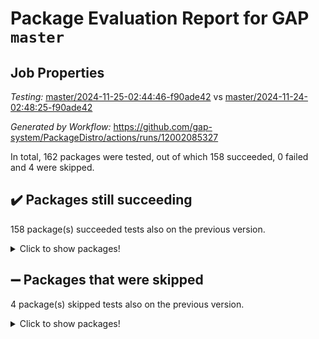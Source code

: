 # Package Evaluation Report for GAP `master`

## Job Properties

*Testing:* [master/2024-11-25-02:44:46-f90ade42](https://github.com/gap-system/PackageDistro/blob/data/reports/master/2024-11-25-02:44:46-f90ade42) vs [master/2024-11-24-02:48:25-f90ade42](https://github.com/gap-system/PackageDistro/blob/data/reports/master/2024-11-24-02:48:25-f90ade42)

*Generated by Workflow:* https://github.com/gap-system/PackageDistro/actions/runs/12002085327

In total, 162 packages were tested, out of which 158 succeeded, 0 failed and 4 were skipped.

## :heavy_check_mark: Packages still succeeding

158 package(s) succeeded tests also on the previous version.
<details><summary>Click to show packages!</summary>

- 4ti2interface 2023.02-04 [(success)](https://github.com/gap-system/PackageDistro/actions/runs/12002085327/job/33453708277)
- ace 5.6.2 [(success)](https://github.com/gap-system/PackageDistro/actions/runs/12002085327/job/33453711297)
- aclib 1.3.2 [(success)](https://github.com/gap-system/PackageDistro/actions/runs/12002085327/job/33453711977)
- agt 0.3.1 [(success)](https://github.com/gap-system/PackageDistro/actions/runs/12002085327/job/33453712501)
- alnuth 3.2.1 [(success)](https://github.com/gap-system/PackageDistro/actions/runs/12002085327/job/33453712795)
- anupq 3.3.1 [(success)](https://github.com/gap-system/PackageDistro/actions/runs/12002085327/job/33453715295)
- atlasrep 2.1.9 [(success)](https://github.com/gap-system/PackageDistro/actions/runs/12002085327/job/33453715609)
- autodoc 2023.06.19 [(success)](https://github.com/gap-system/PackageDistro/actions/runs/12002085327/job/33453715792)
- automata 1.16 [(success)](https://github.com/gap-system/PackageDistro/actions/runs/12002085327/job/33453715957)
- automgrp 1.3.2 [(success)](https://github.com/gap-system/PackageDistro/actions/runs/12002085327/job/33453716139)
- autpgrp 1.11 [(success)](https://github.com/gap-system/PackageDistro/actions/runs/12002085327/job/33453716361)
- cap 2024.11-02 [(success)](https://github.com/gap-system/PackageDistro/actions/runs/12002085327/job/33453716552)
- caratinterface 2.3.7 [(success)](https://github.com/gap-system/PackageDistro/actions/runs/12002085327/job/33453716782)
- cddinterface 2024.09.02 [(success)](https://github.com/gap-system/PackageDistro/actions/runs/12002085327/job/33453716971)
- circle 1.6.6 [(success)](https://github.com/gap-system/PackageDistro/actions/runs/12002085327/job/33453717181)
- classicpres 1.22 [(success)](https://github.com/gap-system/PackageDistro/actions/runs/12002085327/job/33453717378)
- cohomolo 1.6.11 [(success)](https://github.com/gap-system/PackageDistro/actions/runs/12002085327/job/33453717588)
- congruence 1.2.7 [(success)](https://github.com/gap-system/PackageDistro/actions/runs/12002085327/job/33453717747)
- corefreesub 0.6 [(success)](https://github.com/gap-system/PackageDistro/actions/runs/12002085327/job/33453717928)
- corelg 1.57 [(success)](https://github.com/gap-system/PackageDistro/actions/runs/12002085327/job/33453718103)
- crime 1.6 [(success)](https://github.com/gap-system/PackageDistro/actions/runs/12002085327/job/33453718277)
- crisp 1.4.6 [(success)](https://github.com/gap-system/PackageDistro/actions/runs/12002085327/job/33453718438)
- crypting 0.10.5 [(success)](https://github.com/gap-system/PackageDistro/actions/runs/12002085327/job/33453718601)
- cryst 4.1.27 [(success)](https://github.com/gap-system/PackageDistro/actions/runs/12002085327/job/33453718803)
- crystcat 1.1.10 [(success)](https://github.com/gap-system/PackageDistro/actions/runs/12002085327/job/33453718958)
- ctbllib 1.3.9 [(success)](https://github.com/gap-system/PackageDistro/actions/runs/12002085327/job/33453719120)
- cubefree 1.20 [(success)](https://github.com/gap-system/PackageDistro/actions/runs/12002085327/job/33453719345)
- curlinterface 2.4.0 [(success)](https://github.com/gap-system/PackageDistro/actions/runs/12002085327/job/33453719538)
- cvec 2.8.2 [(success)](https://github.com/gap-system/PackageDistro/actions/runs/12002085327/job/33453719732)
- datastructures 0.3.1 [(success)](https://github.com/gap-system/PackageDistro/actions/runs/12002085327/job/33453719882)
- deepthought 1.0.7 [(success)](https://github.com/gap-system/PackageDistro/actions/runs/12002085327/job/33453720098)
- design 1.8.2 [(success)](https://github.com/gap-system/PackageDistro/actions/runs/12002085327/job/33453720274)
- difsets 2.3.1 [(success)](https://github.com/gap-system/PackageDistro/actions/runs/12002085327/job/33453720459)
- digraphs 1.9.0 [(success)](https://github.com/gap-system/PackageDistro/actions/runs/12002085327/job/33453720642)
- edim 1.3.8 [(success)](https://github.com/gap-system/PackageDistro/actions/runs/12002085327/job/33453720852)
- example 4.4.0 [(success)](https://github.com/gap-system/PackageDistro/actions/runs/12002085327/job/33453721045)
- examplesforhomalg 2023.10-01 [(success)](https://github.com/gap-system/PackageDistro/actions/runs/12002085327/job/33453721269)
- factint 1.6.3 [(success)](https://github.com/gap-system/PackageDistro/actions/runs/12002085327/job/33453721457)
- ferret 1.0.14 [(success)](https://github.com/gap-system/PackageDistro/actions/runs/12002085327/job/33453721676)
- fga 1.5.0 [(success)](https://github.com/gap-system/PackageDistro/actions/runs/12002085327/job/33453721888)
- fining 1.5.6 [(success)](https://github.com/gap-system/PackageDistro/actions/runs/12002085327/job/33453722128)
- float 1.0.5 [(success)](https://github.com/gap-system/PackageDistro/actions/runs/12002085327/job/33453722313)
- format 1.4.4 [(success)](https://github.com/gap-system/PackageDistro/actions/runs/12002085327/job/33453722504)
- forms 1.2.12 [(success)](https://github.com/gap-system/PackageDistro/actions/runs/12002085327/job/33453722760)
- fplsa 1.2.6 [(success)](https://github.com/gap-system/PackageDistro/actions/runs/12002085327/job/33453722972)
- fr 2.4.13 [(success)](https://github.com/gap-system/PackageDistro/actions/runs/12002085327/job/33453723180)
- francy 2.0.3 [(success)](https://github.com/gap-system/PackageDistro/actions/runs/12002085327/job/33453723450)
- fwtree 1.3 [(success)](https://github.com/gap-system/PackageDistro/actions/runs/12002085327/job/33453723716)
- gapdoc 1.6.7 [(success)](https://github.com/gap-system/PackageDistro/actions/runs/12002085327/job/33453723951)
- gauss 2023.08-01 [(success)](https://github.com/gap-system/PackageDistro/actions/runs/12002085327/job/33453724136)
- gaussforhomalg 2024.08-01 [(success)](https://github.com/gap-system/PackageDistro/actions/runs/12002085327/job/33453724300)
- gbnp 1.1.0 [(success)](https://github.com/gap-system/PackageDistro/actions/runs/12002085327/job/33453724443)
- generalizedmorphismsforcap 2024.09-03 [(success)](https://github.com/gap-system/PackageDistro/actions/runs/12002085327/job/33453724636)
- genss 1.6.9 [(success)](https://github.com/gap-system/PackageDistro/actions/runs/12002085327/job/33453724823)
- gradedmodules 2024.01-01 [(success)](https://github.com/gap-system/PackageDistro/actions/runs/12002085327/job/33453724984)
- gradedringforhomalg 2024.07-01 [(success)](https://github.com/gap-system/PackageDistro/actions/runs/12002085327/job/33453725141)
- grape 4.9.2 [(success)](https://github.com/gap-system/PackageDistro/actions/runs/12002085327/job/33453725334)
- groupoids 1.76 [(success)](https://github.com/gap-system/PackageDistro/actions/runs/12002085327/job/33453725528)
- grpconst 2.6.5 [(success)](https://github.com/gap-system/PackageDistro/actions/runs/12002085327/job/33453725685)
- guarana 0.96.3 [(success)](https://github.com/gap-system/PackageDistro/actions/runs/12002085327/job/33453725890)
- guava 3.19 [(success)](https://github.com/gap-system/PackageDistro/actions/runs/12002085327/job/33453726060)
- hap 1.66 [(success)](https://github.com/gap-system/PackageDistro/actions/runs/12002085327/job/33453726224)
- hapcryst 0.1.15 [(success)](https://github.com/gap-system/PackageDistro/actions/runs/12002085327/job/33453726369)
- hecke 1.5.4 [(success)](https://github.com/gap-system/PackageDistro/actions/runs/12002085327/job/33453726536)
- help 4.0 [(success)](https://github.com/gap-system/PackageDistro/actions/runs/12002085327/job/33453726694)
- homalg 2024.01-01 [(success)](https://github.com/gap-system/PackageDistro/actions/runs/12002085327/job/33453726865)
- homalgtocas 2023.11-01 [(success)](https://github.com/gap-system/PackageDistro/actions/runs/12002085327/job/33453727083)
- idrel 2.48 [(success)](https://github.com/gap-system/PackageDistro/actions/runs/12002085327/job/33453727233)
- images 1.3.3 [(success)](https://github.com/gap-system/PackageDistro/actions/runs/12002085327/job/33453727397)
- intpic 0.4.0 [(success)](https://github.com/gap-system/PackageDistro/actions/runs/12002085327/job/33453727562)
- io 4.9.1 [(success)](https://github.com/gap-system/PackageDistro/actions/runs/12002085327/job/33453727713)
- io_forhomalg 2023.02-04 [(success)](https://github.com/gap-system/PackageDistro/actions/runs/12002085327/job/33453727908)
- irredsol 1.4.4 [(success)](https://github.com/gap-system/PackageDistro/actions/runs/12002085327/job/33453728104)
- json 2.2.2 [(success)](https://github.com/gap-system/PackageDistro/actions/runs/12002085327/job/33453728303)
- jupyterkernel 1.5.1 [(success)](https://github.com/gap-system/PackageDistro/actions/runs/12002085327/job/33453728585)
- jupyterviz 1.5.6 [(success)](https://github.com/gap-system/PackageDistro/actions/runs/12002085327/job/33453728733)
- kan 1.37 [(success)](https://github.com/gap-system/PackageDistro/actions/runs/12002085327/job/33453728900)
- kbmag 1.5.11 [(success)](https://github.com/gap-system/PackageDistro/actions/runs/12002085327/job/33453729053)
- laguna 3.9.7 [(success)](https://github.com/gap-system/PackageDistro/actions/runs/12002085327/job/33453729216)
- liealgdb 2.2.1 [(success)](https://github.com/gap-system/PackageDistro/actions/runs/12002085327/job/33453729385)
- liepring 2.9.1 [(success)](https://github.com/gap-system/PackageDistro/actions/runs/12002085327/job/33453729568)
- liering 2.4.2 [(success)](https://github.com/gap-system/PackageDistro/actions/runs/12002085327/job/33453729789)
- linearalgebraforcap 2024.10-01 [(success)](https://github.com/gap-system/PackageDistro/actions/runs/12002085327/job/33453729986)
- lins 0.9 [(success)](https://github.com/gap-system/PackageDistro/actions/runs/12002085327/job/33453730137)
- localizeringforhomalg 2023.10-01 [(success)](https://github.com/gap-system/PackageDistro/actions/runs/12002085327/job/33453730297)
- loops 3.4.4 [(success)](https://github.com/gap-system/PackageDistro/actions/runs/12002085327/job/33453730482)
- lpres 1.1.1 [(success)](https://github.com/gap-system/PackageDistro/actions/runs/12002085327/job/33453730638)
- majoranaalgebras 1.5.2 [(success)](https://github.com/gap-system/PackageDistro/actions/runs/12002085327/job/33453730822)
- mapclass 1.4.6 [(success)](https://github.com/gap-system/PackageDistro/actions/runs/12002085327/job/33453730981)
- matgrp 0.71 [(success)](https://github.com/gap-system/PackageDistro/actions/runs/12002085327/job/33453731142)
- matricesforhomalg 2024.11-02 [(success)](https://github.com/gap-system/PackageDistro/actions/runs/12002085327/job/33453731306)
- modisom 3.0.0 [(success)](https://github.com/gap-system/PackageDistro/actions/runs/12002085327/job/33453731430)
- modulepresentationsforcap 2024.09-02 [(success)](https://github.com/gap-system/PackageDistro/actions/runs/12002085327/job/33453731603)
- modules 2024.01-01 [(success)](https://github.com/gap-system/PackageDistro/actions/runs/12002085327/job/33453731760)
- monoidalcategories 2024.09-05 [(success)](https://github.com/gap-system/PackageDistro/actions/runs/12002085327/job/33453731921)
- nconvex 2022.09-01 [(success)](https://github.com/gap-system/PackageDistro/actions/runs/12002085327/job/33453732055)
- nilmat 1.4.2 [(success)](https://github.com/gap-system/PackageDistro/actions/runs/12002085327/job/33453732209)
- nock 1.5 [(success)](https://github.com/gap-system/PackageDistro/actions/runs/12002085327/job/33453732364)
- normalizinterface 1.3.7 [(success)](https://github.com/gap-system/PackageDistro/actions/runs/12002085327/job/33453732505)
- nq 2.5.11 [(success)](https://github.com/gap-system/PackageDistro/actions/runs/12002085327/job/33453732674)
- numericalsgps 1.4.0 [(success)](https://github.com/gap-system/PackageDistro/actions/runs/12002085327/job/33453732817)
- openmath 11.5.3 [(success)](https://github.com/gap-system/PackageDistro/actions/runs/12002085327/job/33453732985)
- orb 4.9.1 [(success)](https://github.com/gap-system/PackageDistro/actions/runs/12002085327/job/33453733134)
- packagemanager 1.6 [(success)](https://github.com/gap-system/PackageDistro/actions/runs/12002085327/job/33453733326)
- patternclass 2.4.5 [(success)](https://github.com/gap-system/PackageDistro/actions/runs/12002085327/job/33453733505)
- permut 2.0.5 [(success)](https://github.com/gap-system/PackageDistro/actions/runs/12002085327/job/33453733673)
- polenta 1.3.10 [(success)](https://github.com/gap-system/PackageDistro/actions/runs/12002085327/job/33453733938)
- polymaking 0.8.7 [(success)](https://github.com/gap-system/PackageDistro/actions/runs/12002085327/job/33453734161)
- primgrp 3.4.4 [(success)](https://github.com/gap-system/PackageDistro/actions/runs/12002085327/job/33453734439)
- profiling 2.6.0 [(success)](https://github.com/gap-system/PackageDistro/actions/runs/12002085327/job/33453734672)
- qdistrnd 0.9.4 [(success)](https://github.com/gap-system/PackageDistro/actions/runs/12002085327/job/33453734890)
- qpa 1.35 [(success)](https://github.com/gap-system/PackageDistro/actions/runs/12002085327/job/33453735114)
- quagroup 1.8.4 [(success)](https://github.com/gap-system/PackageDistro/actions/runs/12002085327/job/33453735294)
- radiroot 2.9 [(success)](https://github.com/gap-system/PackageDistro/actions/runs/12002085327/job/33453735512)
- rcwa 4.7.1 [(success)](https://github.com/gap-system/PackageDistro/actions/runs/12002085327/job/33453735681)
- rds 1.8 [(success)](https://github.com/gap-system/PackageDistro/actions/runs/12002085327/job/33453735885)
- recog 1.4.3 [(success)](https://github.com/gap-system/PackageDistro/actions/runs/12002085327/job/33453736110)
- repndecomp 1.3.0 [(success)](https://github.com/gap-system/PackageDistro/actions/runs/12002085327/job/33453736316)
- repsn 3.1.2 [(success)](https://github.com/gap-system/PackageDistro/actions/runs/12002085327/job/33453736527)
- resclasses 4.7.3 [(success)](https://github.com/gap-system/PackageDistro/actions/runs/12002085327/job/33453736857)
- ringsforhomalg 2024.11-02 [(success)](https://github.com/gap-system/PackageDistro/actions/runs/12002085327/job/33453737087)
- sco 2023.08-01 [(success)](https://github.com/gap-system/PackageDistro/actions/runs/12002085327/job/33453737491)
- scscp 2.4.3 [(success)](https://github.com/gap-system/PackageDistro/actions/runs/12002085327/job/33453737723)
- semigroups 5.4.0 [(success)](https://github.com/gap-system/PackageDistro/actions/runs/12002085327/job/33453738053)
- sglppow 2.4 [(success)](https://github.com/gap-system/PackageDistro/actions/runs/12002085327/job/33453738227)
- sgpviz 0.999.6 [(success)](https://github.com/gap-system/PackageDistro/actions/runs/12002085327/job/33453738487)
- simpcomp 2.1.14 [(success)](https://github.com/gap-system/PackageDistro/actions/runs/12002085327/job/33453738688)
- singular 2024.06.03 [(success)](https://github.com/gap-system/PackageDistro/actions/runs/12002085327/job/33453738886)
- sl2reps 1.1 [(success)](https://github.com/gap-system/PackageDistro/actions/runs/12002085327/job/33453739093)
- sla 1.6.2 [(success)](https://github.com/gap-system/PackageDistro/actions/runs/12002085327/job/33453739280)
- smallantimagmas 0.2.12 [(success)](https://github.com/gap-system/PackageDistro/actions/runs/12002085327/job/33453739490)
- smallgrp 1.5.4 [(success)](https://github.com/gap-system/PackageDistro/actions/runs/12002085327/job/33453739723)
- smallsemi 0.7.1 [(success)](https://github.com/gap-system/PackageDistro/actions/runs/12002085327/job/33453739891)
- sonata 2.9.6 [(success)](https://github.com/gap-system/PackageDistro/actions/runs/12002085327/job/33453740101)
- sophus 1.27 [(success)](https://github.com/gap-system/PackageDistro/actions/runs/12002085327/job/33453740432)
- sotgrps 1.3 [(success)](https://github.com/gap-system/PackageDistro/actions/runs/12002085327/job/33453740606)
- spinsym 1.5.2 [(success)](https://github.com/gap-system/PackageDistro/actions/runs/12002085327/job/33453740785)
- standardff 1.0 [(success)](https://github.com/gap-system/PackageDistro/actions/runs/12002085327/job/33453740994)
- symbcompcc 1.3.2 [(success)](https://github.com/gap-system/PackageDistro/actions/runs/12002085327/job/33453741196)
- thelma 1.3 [(success)](https://github.com/gap-system/PackageDistro/actions/runs/12002085327/job/33453741412)
- tomlib 1.2.11 [(success)](https://github.com/gap-system/PackageDistro/actions/runs/12002085327/job/33453741621)
- toolsforhomalg 2024.09-01 [(success)](https://github.com/gap-system/PackageDistro/actions/runs/12002085327/job/33453741838)
- toric 1.9.6 [(success)](https://github.com/gap-system/PackageDistro/actions/runs/12002085327/job/33453742057)
- toricvarieties 2022.07.13 [(success)](https://github.com/gap-system/PackageDistro/actions/runs/12002085327/job/33453742295)
- transgrp 3.6.5 [(success)](https://github.com/gap-system/PackageDistro/actions/runs/12002085327/job/33453742550)
- typeset 1.2.2 [(success)](https://github.com/gap-system/PackageDistro/actions/runs/12002085327/job/33453742780)
- ugaly 4.1.3 [(success)](https://github.com/gap-system/PackageDistro/actions/runs/12002085327/job/33453743145)
- unipot 1.6 [(success)](https://github.com/gap-system/PackageDistro/actions/runs/12002085327/job/33453743432)
- unitlib 4.2.0 [(success)](https://github.com/gap-system/PackageDistro/actions/runs/12002085327/job/33453743609)
- utils 0.85 [(success)](https://github.com/gap-system/PackageDistro/actions/runs/12002085327/job/33453743789)
- uuid 0.7 [(success)](https://github.com/gap-system/PackageDistro/actions/runs/12002085327/job/33453744053)
- walrus 0.9991 [(success)](https://github.com/gap-system/PackageDistro/actions/runs/12002085327/job/33453744281)
- wedderga 4.10.5 [(success)](https://github.com/gap-system/PackageDistro/actions/runs/12002085327/job/33453744495)
- wpe 0.8 [(success)](https://github.com/gap-system/PackageDistro/actions/runs/12002085327/job/33453744636)
- xmod 2.92 [(success)](https://github.com/gap-system/PackageDistro/actions/runs/12002085327/job/33453744835)
- xmodalg 1.23 [(success)](https://github.com/gap-system/PackageDistro/actions/runs/12002085327/job/33453745030)
- yangbaxter 0.10.6 [(success)](https://github.com/gap-system/PackageDistro/actions/runs/12002085327/job/33453745229)
- zeromqinterface 0.16 [(success)](https://github.com/gap-system/PackageDistro/actions/runs/12002085327/job/33453745400)
</details>

## :heavy_minus_sign: Packages that were skipped

4 package(s) skipped tests also on the previous version.
<details><summary>Click to show packages!</summary>

- browse 1.8.21 [(skipped)](https://github.com/gap-system/PackageDistro/actions/runs/12002085327/job/33453518506)
- itc 1.5.1 [(skipped)](https://github.com/gap-system/PackageDistro/actions/runs/12002085327/job/33453518506)
- polycyclic 2.16 [(skipped)](https://github.com/gap-system/PackageDistro/actions/runs/12002085327/job/33453518506)
- xgap 4.32 [(skipped)](https://github.com/gap-system/PackageDistro/actions/runs/12002085327/job/33453518506)
</details>

